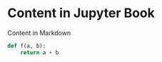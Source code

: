 Content in Jupyter Book
=======================

Content in Markdown

```python
def f(a, b):
    return a + b
```
